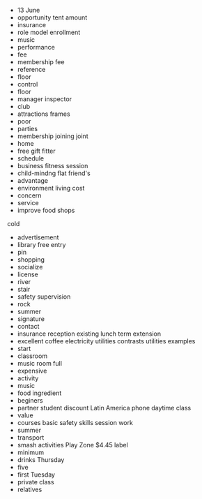 * 13 June
* opportunity
tent
amount
* insurance
* role model
enrollment
* music
* performance
* fee
* membership fee
* reference
* floor
* control
* floor
* manager
inspector
* club
* attractions
frames
* poor
* parties
* membership
joining 
joint
* home
* free gift
fitter
* schedule
* business
fitness session
* child-mindng
flat
friend's
* advantage
* environment
living cost
* concern
* service
* improve
food shops









cold
* advertisement
* library
free entry
* pin
* shopping
* socialize
* license
* river
* stair
* safety
supervision
* rock
* summer
* signature
* contact
* insurance
reception
existing
lunch
term extension
* excellent coffee
electricity
utilities
contrasts
utilities
examples
* start
* classroom
* music room
full
* expensive
* activity
* music
* food ingredient
* beginers
* partner
student discount
Latin America
phone
daytime class
* value
* courses
basic safety skills
session
work
* summer
* transport
* smash
activities
Play Zone
$4.45
label
* minimum
* drinks
Thursday
* five
* first Tuesday
* private class
* relatives
